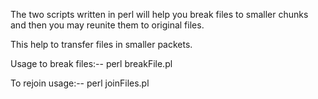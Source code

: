 The two scripts written in perl will help you break files to smaller chunks and then you may reunite them to original files.

This help to transfer files in smaller packets.

Usage to break files:--
perl breakFile.pl <YOUR LARGE FILE NAME>

To rejoin usage:--
perl joinFiles.pl <YOUR BIG FILE NAME>